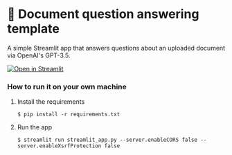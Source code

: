 # 📄 Document question answering template

A simple Streamlit app that answers questions about an uploaded document via OpenAI's GPT-3.5.

[![Open in Streamlit](https://static.streamlit.io/badges/streamlit_badge_black_white.svg)](https://document-question-answering-template.streamlit.app/)

### How to run it on your own machine

1. Install the requirements

   ```
   $ pip install -r requirements.txt
   ```

2. Run the app

   ```
   $ streamlit run streamlit_app.py --server.enableCORS false --server.enableXsrfProtection false
   ```

